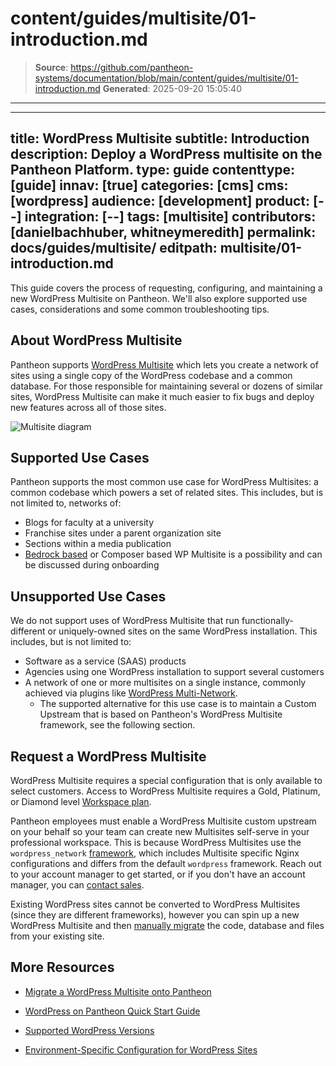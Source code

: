 # content/guides/multisite/01-introduction.md

> **Source**: https://github.com/pantheon-systems/documentation/blob/main/content/guides/multisite/01-introduction.md
> **Generated**: 2025-09-20 15:05:40

---

---
title: WordPress Multisite
subtitle: Introduction
description: Deploy a WordPress multisite on the Pantheon Platform.
type: guide
contenttype: [guide]
innav: [true]
categories: [cms]
cms: [wordpress]
audience: [development]
product: [--]
integration: [--]
tags: [multisite]
contributors: [danielbachhuber, whitneymeredith]
permalink: docs/guides/multisite/
editpath: multisite/01-introduction.md
---
This guide covers the process of requesting, configuring, and maintaining a new WordPress Multisite on Pantheon. We'll also explore supported use cases, considerations and some common troubleshooting tips.

## About WordPress Multisite
Pantheon supports [WordPress Multisite](https://wordpress.org/documentation/article/wordpress-glossary/#multisite) which lets you create a network of sites using a single copy of the WordPress codebase and a common database. For those responsible for maintaining several or dozens of similar sites, WordPress Multisite can make it much easier to fix bugs and deploy new features across all of those sites.

![Multisite diagram](../../../images/Multisite-risk_2.png)

## Supported Use Cases
Pantheon supports the most common use case for WordPress Multisites: a common codebase which powers a set of related sites. This includes, but is not limited to, networks of:

- Blogs for faculty at a university
- Franchise sites under a parent organization site
- Sections within a media publication
- [Bedrock based](/guides/wordpress-composer/wordpress-composer-managed) or Composer based WP Multisite is a possibility and can be discussed during onboarding

## Unsupported Use Cases
We do not support uses of WordPress Multisite that run functionally-different or uniquely-owned sites on the same WordPress installation. This includes, but is not limited to:

- Software as a service (SAAS) products
- Agencies using one WordPress installation to support several customers
- A network of one or more multisites on a single instance, commonly achieved via plugins like [WordPress Multi-Network](https://wordpress.org/plugins/wp-multi-network/).
  - The supported alternative for this use case is to maintain a Custom Upstream that is based on Pantheon's WordPress Multisite framework, see the following section.

## Request a WordPress Multisite
WordPress Multisite requires a special configuration that is only available to select customers. Access to WordPress Multisite requires a Gold, Platinum, or Diamond level [Workspace plan](https://pantheon.io/plans/pricing).

Pantheon employees must enable a WordPress Multisite custom upstream on your behalf so your team can create new Multisites self-serve in your professional workspace. This is because WordPress Multisites use the `wordpress_network` [framework](/glossary/#framework), which includes Multisite specific Nginx configurations and differs from the default `wordpress` framework. Reach out to your account manager to get started, or if you don't have an account manager, you can [contact sales](https://pantheon.io/contact-us).


Existing WordPress sites cannot be converted to WordPress Multisites (since they are different frameworks), however you can spin up a new WordPress Multisite and then [manually migrate](/migrate-manual) the code, database and files from your existing site. 



 ## More Resources

- [Migrate a WordPress Multisite onto Pantheon](/migrate-wordpress-multisite)

- [WordPress on Pantheon Quick Start Guide](/guides/wordpress-pantheon/)

- [Supported WordPress Versions](/supported-wp)

- [Environment-Specific Configuration for WordPress Sites](/guides/environment-configuration/environment-specific-config)
